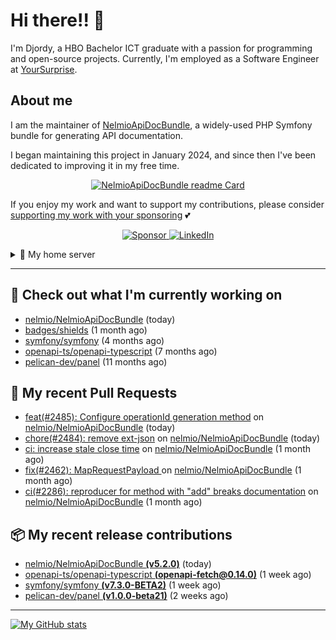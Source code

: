 # Hi there!! 👋



I'm Djordy, a HBO Bachelor ICT graduate with a passion for programming and open-source projects.
Currently, I'm employed as a Software Engineer at [YourSurprise](https://www.linkedin.com/company/yoursurprise-com).

## About me
I am the maintainer of [NelmioApiDocBundle](https://github.com/nelmio/NelmioApiDocBundle), a widely-used PHP Symfony bundle for generating API documentation.

I began maintaining this project in January 2024, and since then I've been dedicated to improving it in my free time.

<p align='center'>
    <a href="https://github.com/nelmio/NelmioApiDocBundle">
        <img alt="NelmioApiDocBundle readme Card" src="https://github-readme-stats.vercel.app/api/pin/?username=nelmio&repo=NelmioApiDocBundle&theme=holi&bg_color=00000000" />
    </a>
</p>


If you enjoy my work and want to support my contributions, please consider [supporting my work with your sponsoring](https://github.com/sponsors/DjordyKoert) 💕

<p align='center'>
    <a href="https://github.com/sponsors/DjordyKoert">
        <img alt="Sponsor" src="https://img.shields.io/badge/sponsor-30363D?style=for-the-badge&logo=GitHub-Sponsors&logoColor=#white" />
    </a>
    <a href="https://nl.linkedin.com/in/djordy-koert-0648881a2">
        <img alt="LinkedIn" src="https://img.shields.io/badge/LinkedIn-0077B5?style=for-the-badge&logo=LinkedIn" />
    </a>
</p>

<details>
    <summary>🌱 My home server</summary>

<p align='center'>
    <img src="https://img.shields.io/badge/TrueNAS_25.04.RC.1-0095D5?style=for-the-badge&logo=truenas&logoColor=white" />
    <img src="https://img.shields.io/badge/AMD%20Ryzen_7_5700G-ED1C24?style=for-the-badge&logo=amd&logoColor=white" />
    <img src="https://img.shields.io/badge/RAM-32GB-%230071C5?&style=for-the-badge&logoColor=white" />
    <img src="https://img.shields.io/badge/4x_st8000vn004-IronWolf_8TB-5AC710?style=for-the-badge&logo=seagate&logoColor=white" />
</p>

I run a hobby server in my free time, where I host various services.

- [Home Assistant](https://github.com/home-assistant/core)
- [Cloudflared](https://github.com/cloudflare/cloudflared)
- Various *arrs
- [Jellyfin](https://jellyfin.org/)
- [Jellyseerr](https://github.com/Fallenbagel/jellyseerr)
- [Pelican panel & wings](https://pelican.dev/)

</details>

---

## 🔭 Check out what I'm currently working on

- [nelmio/NelmioApiDocBundle](https://github.com/nelmio/NelmioApiDocBundle) (today)
- [badges/shields](https://github.com/badges/shields) (1 month ago)
- [symfony/symfony](https://github.com/symfony/symfony) (4 months ago)
- [openapi-ts/openapi-typescript](https://github.com/openapi-ts/openapi-typescript) (7 months ago)
- [pelican-dev/panel](https://github.com/pelican-dev/panel) (11 months ago)

## 🔨 My recent Pull Requests

- [feat(#2485): Configure operationId generation method](https://github.com/nelmio/NelmioApiDocBundle/pull/2489) on [nelmio/NelmioApiDocBundle](https://github.com/nelmio/NelmioApiDocBundle) (today)
- [chore(#2484): remove ext-json](https://github.com/nelmio/NelmioApiDocBundle/pull/2488) on [nelmio/NelmioApiDocBundle](https://github.com/nelmio/NelmioApiDocBundle) (today)
- [ci: increase stale close time](https://github.com/nelmio/NelmioApiDocBundle/pull/2476) on [nelmio/NelmioApiDocBundle](https://github.com/nelmio/NelmioApiDocBundle) (1 month ago)
- [fix(#2462): MapRequestPayload ](https://github.com/nelmio/NelmioApiDocBundle/pull/2467) on [nelmio/NelmioApiDocBundle](https://github.com/nelmio/NelmioApiDocBundle) (1 month ago)
- [ci(#2286): reproducer for method with &#34;add&#34; breaks documentation](https://github.com/nelmio/NelmioApiDocBundle/pull/2466) on [nelmio/NelmioApiDocBundle](https://github.com/nelmio/NelmioApiDocBundle) (1 month ago)

## 📦 My recent release contributions

- [nelmio/NelmioApiDocBundle **(v5.2.0)**](https://github.com/nelmio/NelmioApiDocBundle/releases/tag/v5.2.0) (today)
- [openapi-ts/openapi-typescript **(openapi-fetch@0.14.0)**](https://github.com/openapi-ts/openapi-typescript/releases/tag/openapi-fetch%400.14.0) (1 week ago)
- [symfony/symfony **(v7.3.0-BETA2)**](https://github.com/symfony/symfony/releases/tag/v7.3.0-BETA2) (1 week ago)
- [pelican-dev/panel **(v1.0.0-beta21)**](https://github.com/pelican-dev/panel/releases/tag/v1.0.0-beta21) (2 weeks ago)

---

[![My GitHub stats](https://github-readme-stats.vercel.app/api?username=DjordyKoert&theme=holi&bg_color=00000000&rank_icon=github)](https://github.com/anuraghazra/github-readme-stats)

